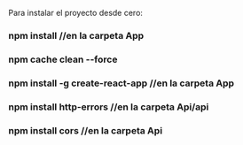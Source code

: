 Para instalar el proyecto desde cero:
### npm install //en la carpeta App
### npm cache clean --force
### npm install -g create-react-app //en la carpeta App


### npm install http-errors //en la carpeta Api/api
### npm install cors //en la carpeta Api